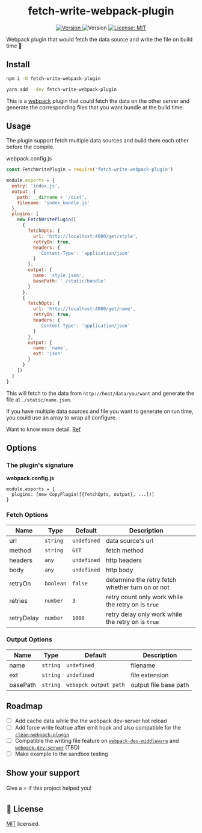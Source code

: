 <h1 style="text-align:center">fetch-write-webpack-plugin</h1>
<div style="text-align:center">
  <a href="https://www.npmjs.com/package/fetch-write-webpack-plugin" target="_blank">
    <img alt="Version" src="https://img.shields.io/npm/v/fetch-write-webpack-plugin.svg">
  </a>
  <img alt="Version" src="https://github.com/anzai9/fetch-write-webpack-plugin/workflows/Publish/badge.svg">
  <a href="https://github.com/anzai9/fetch-write-webpack-plugin/blob/master/LICENSE" target="_blank">
    <img alt="License: MIT" src="https://img.shields.io/github/license/anzai9/fetch-write-webpack-plugin" />
  </a>
</div>

Webpack plugin that would fetch the data source and write the file on build time 🚀

## Install

```sh
npm i -D fetch-write-webpack-plugin
```

```sh
yarn add --dev fetch-write-webpack-plugin
```

This is a [webpack](http://webpack.js.org/) plugin that could fetch the data on the other server and generate the corresponding files that you want bundle at the build time.

## Usage

The plugin support fetch multiple data sources and build them each other before the compile.

webpack.config.js

```javascript
const FetchWritePlugin = require('fetch-write-webpack-plugin')

module.exports = {
  entry: 'index.js',
  output: {
    path: __dirname + '/dist',
    filename: 'index_bundle.js'
  },
  plugins: [
    new FetchWritePlugin([
      {
        fetchOpts: {
          url: 'http://localhost:4080/get/style',
          retryOn: true,
          headers: {
            'Content-Type': 'application/json'
          }
        },
        output: {
          name: 'style.json',
          basePath: './static/bundle'
        }
      },
      {
        fetchOpts: {
          url: 'http://localhost:4080/get/name',
          retryOn: true,
          headers: {
            'Content-Type': 'application/json'
          }
        },
        output: {
          name: 'name',
          ext: 'json'
        }
      }
    ])
  ]
}
```

This will fetch to the data from `http://host/data/you/want` and generate the file at `./static/name.json`.

If you have multiple data sources and file you want to generate on run time, you could use an array to wrap all configure.

Want to know more detail. [Ref](https://github.com/anzai9/fetch-write-webpack-plugin/blob/master/exapmle/webapck.config.js)

## Options

### The plugin's signature

**webpack.config.js**

```javasript
module.exports = {
  plugins: [new CopyPlugin([{fetchOpts, output}, ...])]
}
```

### Fetch Options

| Name       | Type      | Default     | Description                                        |     |
| ---------- | --------- | ----------- | -------------------------------------------------- | --- |
| url        | `string`  | `undefined` | data source's url                                  |     |
| method     | `string`  | `GET`       | fetch method                                       |     |
| headers    | `any`     | `undefined` | http headers                                       |     |
| body       | `any`     | `undefined` | http body                                          |     |
| retryOn    | `boolean` | `false`     | determine the retry fetch whether turn on or not   |     |
| retries    | `number`  | `3`         | retry count only work while the retry on is `true` |     |
| retryDelay | `number`  | `1000`      | retry delay only work while the retry on is `true` |     |

### Output Options

| Name     | Type     | Default               | Description           |
| -------- | -------- | --------------------- | --------------------- |
| name     | `string` | `undefined`           | filename              |
| ext      | `string` | `undefined`           | file extension        |
| basePath | `string` | `webapck output path` | output file base path |

## Roadmap

-   [ ] Add cache data while the the webpack dev-server hot reload
-   [ ] Add force write featrue after emit hook and also compatible for the [`clean-webpack-plugin`](https://github.com/johnagan/clean-webpack-plugin)
-   [ ] Compatible the writing file feature on [`webpack-dev-middleware`](https://github.com/webpack/webpack-dev-middleware) and [`webpack-dev-server`](https://github.com/webpack/webpack-dev-server) (TBD)
-   [ ] Make example to the sandbox testing

## Show your support

Give a ⭐️ if this project helped you!

## 📝 License

[MIT](https://github.com/anzai9/fetch-write-webpack-plugin/blob/master/LICENSE) licensed.
